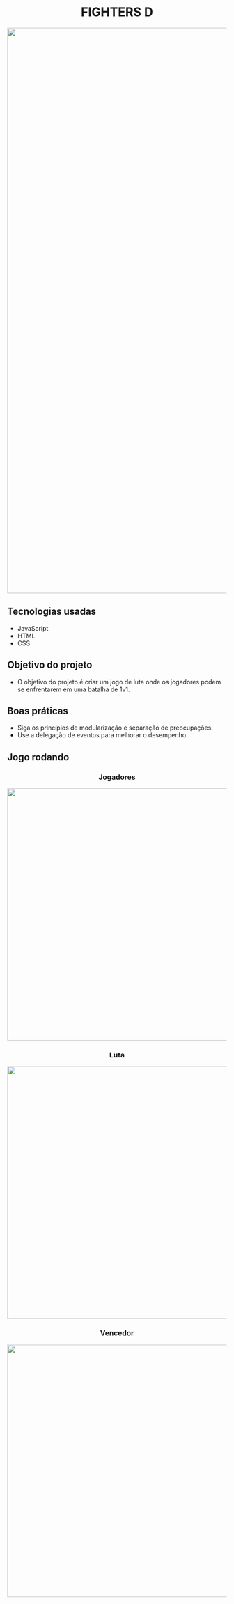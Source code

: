 <h1 align = "center">FIGHTERS D</h1> 

<img src="" width="1300px">

## Tecnologias usadas

* JavaScript
* HTML
* CSS

## Objetivo do projeto

* O objetivo do projeto é criar um jogo de luta onde os jogadores podem se enfrentarem em uma batalha de 1v1.

## Boas práticas

* Siga os princípios de modularização e separação de preocupações.
* Use a delegação de eventos para melhorar o desempenho.

## Jogo rodando
<div align="center">

### Jogadores

<img src="" width="580px">

### Luta

<img src="" width="580px">

### Vencedor

<img src="" width="580px">

</div>

